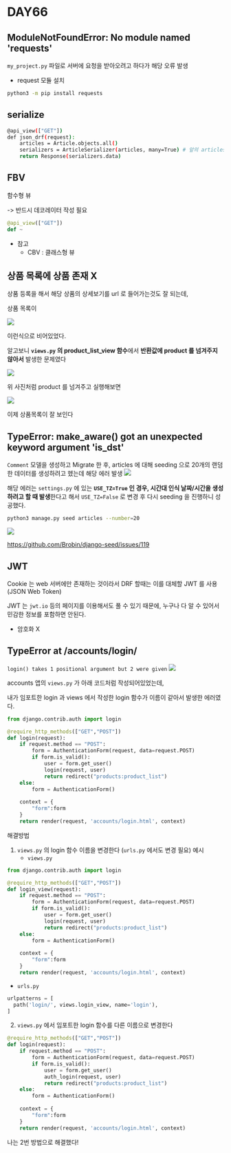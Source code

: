 # DAY66

## ModuleNotFoundError: No module named 'requests'

`my_project.py` 파일로 서버에 요청을 받아오려고 하다가 해당 오류 발생

* request 모듈 설치
```bash
python3 -m pip install requests
```


## serialize
```bash
@api_view(["GET"])
def json_drf(request):
    articles = Article.objects.all() 
    serializers = ArticleSerializer(articles, many=True) # 앞의 articles 가 단일객체면 many 옵션 빼도됨, 하지만 all() 로 모두를 가져왔으므로 명시
    return Response(serializers.data)
```

## FBV
함수형 뷰

-> 반드시 데코레이터 작성 필요
```py
@api_view(["GET"])
def ~
```

* 참고
  * CBV : 클래스형 뷰

## 상품 목록에 상품 존재 X
상품 등록을 해서 해당 상품의 상세보기를 url 로 들어가는것도 잘 되는데,

상품 목록이

![](/img/241226_product_list_none.png)

이런식으로 비어있었다.

알고보니 **`views.py` 의 product_list_view 함수**에서 **반환값에 product 를 넘겨주지 않아서** 발생한 문제였다

![](/img/241226_product_list.png)

위 사진처럼 product 를 넘겨주고
실행해보면

![](/img/241226_product_list_done.png)

이제 상품목록이 잘 보인다

## TypeError: make_aware() got an unexpected keyword argument 'is_dst'


`Comment` 모델을 생성하고 Migrate 한 후, articles 에 대해 seeding 으로 20개의 랜덤한 데이터를 생성하려고 헸는데 해당 에러 발생
![](/img/241226_seed_error.png)

해당 에러는 `settings.py` 에 있는 **`USE_TZ=True` 인 경우, 시간대 인식 날짜/시간을 생성하려고 할 때 발생**한다고 해서 `USE_TZ=False` 로 변경 후 다시 seeding 을 진행하니 성공했다.

```bash
python3 manage.py seed articles --number=20
```

![](/img/241226_seed_error_solve.png)


https://github.com/Brobin/django-seed/issues/119

## JWT
Cookie 는 web 서버에만 존재하는 것이라서 DRF 할때는 이를 대체할 JWT 를 사용
(JSON Web Token)

JWT 는 `jwt.io` 등의 페이지를 이용해서도 풀 수 있기 때문에, 누구나 다 알 수 있어서 민감한 정보를 포함하면 안된다.
* 암호화 X


## TypeError at /accounts/login/
`login() takes 1 positional argument but 2 were given`
![](/img/241226_type_error.png)

accounts 앱의 `views.py` 가 아래 코드처럼 작성되어있었는데,

내가 임포트한 login 과 views 에서 작성한 login 함수가 이름이 같아서 발생한 에러였다.

```py
from django.contrib.auth import login

@require_http_methods(["GET","POST"])
def login(request):
    if request.method == "POST":
        form = AuthenticationForm(request, data=request.POST)
        if form.is_valid():
            user = form.get_user()
            login(request, user)
            return redirect("products:product_list")
    else:
        form = AuthenticationForm()
    
    context = {
        "form":form
    }
    return render(request, 'accounts/login.html', context)
```

해결방법
1. `views.py` 의 login 함수 이름을 변경한다 (`urls.py` 에서도 변경 필요)
예시
   * `views.py`
```py
from django.contrib.auth import login

@require_http_methods(["GET","POST"])
def login_view(request):
    if request.method == "POST":
        form = AuthenticationForm(request, data=request.POST)
        if form.is_valid():
            user = form.get_user()
            login(request, user)
            return redirect("products:product_list")
    else:
        form = AuthenticationForm()
    
    context = {
        "form":form
    }
    return render(request, 'accounts/login.html', context)
```
   * `urls.py`
```py
urlpatterns = [
  path('login/', views.login_view, name='login'),
]
```

2. `views.py` 에서 임포트한 login 함수를 다른 이름으로 변경한다

```py
@require_http_methods(["GET","POST"])
def login(request):
    if request.method == "POST":
        form = AuthenticationForm(request, data=request.POST)
        if form.is_valid():
            user = form.get_user()
            auth_login(request, user)
            return redirect("products:product_list")
    else:
        form = AuthenticationForm()
    
    context = {
        "form":form
    }
    return render(request, 'accounts/login.html', context)
```

나는 2번 방법으로 해결했다!
